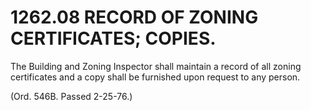 1262.08 RECORD OF ZONING CERTIFICATES; COPIES.
==============================================

The Building and Zoning Inspector shall maintain a record of all zoning
certificates and a copy shall be furnished upon request to any person.

(Ord. 546B. Passed 2-25-76.)

